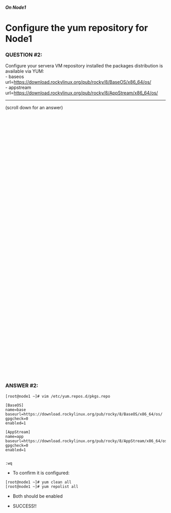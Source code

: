 ***On Node1***

# Configure the yum repository for Node1

### QUESTION #2:
Configure your servera VM repository installed the packages distribution is available via YUM: \
    - baseos url=https://download.rockylinux.org/pub/rocky/8/BaseOS/x86_64/os/ \
    - appstream url=https://download.rockylinux.org/pub/rocky/8/AppStream/x86_64/os/

***
(scroll down for an answer)

<br/><br/><br/><br/><br/><br/><br/><br/><br/><br/><br/><br/><br/><br/><br/><br/><br/><br/><br/><br/><br/><br/><br/><br/>
<br/><br/><br/><br/><br/><br/><br/><br/><br/><br/><br/><br/><br/><br/><br/><br/><br/><br/><br/><br/><br/><br/><br/><br/>

### ANSWER #2:

```
[root@node1 ~]# vim /etc/yum.repos.d/pkgs.repo

[BaseOS]
name=base
baseurl=https://download.rockylinux.org/pub/rocky/8/BaseOS/x86_64/os/
gpgcheck=0
enabled=1

[AppStream]
name=app
baseurl=https://download.rockylinux.org/pub/rocky/8/AppStream/x86_64/os/
gpgcheck=0
enabled=1


:wq
```

* To confirm it is configured:
```
[root@node1 ~]# yum clean all
[root@node1 ~]# yum repolist all
```

* Both should be enabled

* SUCCESS!!
